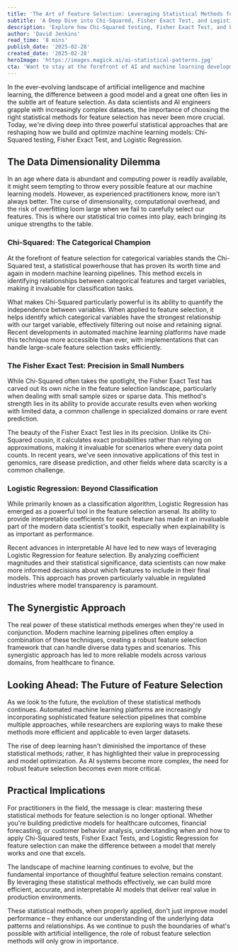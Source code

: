 ```yaml
---
title: 'The Art of Feature Selection: Leveraging Statistical Methods for Smarter AI Models'
subtitle: 'A Deep Dive into Chi-Squared, Fisher Exact Test, and Logistic Regression for Modern Machine Learning'
description: 'Explore how Chi-Squared testing, Fisher Exact Test, and Logistic Regression are revolutionizing feature selection in machine learning. Learn how these statistical methods are helping data scientists build smarter, more efficient AI models while tackling the challenges of modern data analysis.'
author: 'David Jenkins'
read_time: '8 mins'
publish_date: '2025-02-28'
created_date: '2025-02-28'
heroImage: 'https://images.magick.ai/ai-statistical-patterns.jpg'
cta: 'Want to stay at the forefront of AI and machine learning developments? Follow us on LinkedIn for more insights into statistical methods, feature selection, and the latest trends in artificial intelligence.'
---
```


In the ever-evolving landscape of artificial intelligence and machine learning, the difference between a good model and a great one often lies in the subtle art of feature selection. As data scientists and AI engineers grapple with increasingly complex datasets, the importance of choosing the right statistical methods for feature selection has never been more crucial. Today, we're diving deep into three powerful statistical approaches that are reshaping how we build and optimize machine learning models: Chi-Squared testing, Fisher Exact Test, and Logistic Regression.

## The Data Dimensionality Dilemma

In an age where data is abundant and computing power is readily available, it might seem tempting to throw every possible feature at our machine learning models. However, as experienced practitioners know, more isn't always better. The curse of dimensionality, computational overhead, and the risk of overfitting loom large when we fail to carefully select our features. This is where our statistical trio comes into play, each bringing its unique strengths to the table.

### Chi-Squared: The Categorical Champion

At the forefront of feature selection for categorical variables stands the Chi-Squared test, a statistical powerhouse that has proven its worth time and again in modern machine learning pipelines. This method excels in identifying relationships between categorical features and target variables, making it invaluable for classification tasks.

What makes Chi-Squared particularly powerful is its ability to quantify the independence between variables. When applied to feature selection, it helps identify which categorical variables have the strongest relationship with our target variable, effectively filtering out noise and retaining signal. Recent developments in automated machine learning platforms have made this technique more accessible than ever, with implementations that can handle large-scale feature selection tasks efficiently.

### The Fisher Exact Test: Precision in Small Numbers

While Chi-Squared often takes the spotlight, the Fisher Exact Test has carved out its own niche in the feature selection landscape, particularly when dealing with small sample sizes or sparse data. This method's strength lies in its ability to provide accurate results even when working with limited data, a common challenge in specialized domains or rare event prediction.

The beauty of the Fisher Exact Test lies in its precision. Unlike its Chi-Squared cousin, it calculates exact probabilities rather than relying on approximations, making it invaluable for scenarios where every data point counts. In recent years, we've seen innovative applications of this test in genomics, rare disease prediction, and other fields where data scarcity is a common challenge.

### Logistic Regression: Beyond Classification

While primarily known as a classification algorithm, Logistic Regression has emerged as a powerful tool in the feature selection arsenal. Its ability to provide interpretable coefficients for each feature has made it an invaluable part of the modern data scientist's toolkit, especially when explainability is as important as performance.

Recent advances in interpretable AI have led to new ways of leveraging Logistic Regression for feature selection. By analyzing coefficient magnitudes and their statistical significance, data scientists can now make more informed decisions about which features to include in their final models. This approach has proven particularly valuable in regulated industries where model transparency is paramount.

## The Synergistic Approach

The real power of these statistical methods emerges when they're used in conjunction. Modern machine learning pipelines often employ a combination of these techniques, creating a robust feature selection framework that can handle diverse data types and scenarios. This synergistic approach has led to more reliable models across various domains, from healthcare to finance.

## Looking Ahead: The Future of Feature Selection

As we look to the future, the evolution of these statistical methods continues. Automated machine learning platforms are increasingly incorporating sophisticated feature selection pipelines that combine multiple approaches, while researchers are exploring ways to make these methods more efficient and applicable to even larger datasets.

The rise of deep learning hasn't diminished the importance of these statistical methods; rather, it has highlighted their value in preprocessing and model optimization. As AI systems become more complex, the need for robust feature selection becomes even more critical.

## Practical Implications

For practitioners in the field, the message is clear: mastering these statistical methods for feature selection is no longer optional. Whether you're building predictive models for healthcare outcomes, financial forecasting, or customer behavior analysis, understanding when and how to apply Chi-Squared tests, Fisher Exact Tests, and Logistic Regression for feature selection can make the difference between a model that merely works and one that excels.

The landscape of machine learning continues to evolve, but the fundamental importance of thoughtful feature selection remains constant. By leveraging these statistical methods effectively, we can build more efficient, accurate, and interpretable AI models that deliver real value in production environments.

These statistical methods, when properly applied, don't just improve model performance – they enhance our understanding of the underlying data patterns and relationships. As we continue to push the boundaries of what's possible with artificial intelligence, the role of robust feature selection methods will only grow in importance.